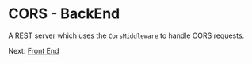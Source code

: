 # CORS - BackEnd

A REST server which uses the `CorsMiddleware` to handle CORS requests.

Next: [Front End](../FrontEnd/)
